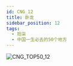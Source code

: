```yaml
---
id: CNG_12
title: 卧龙
sidebar_position: 12
tags:
  - 拾柒
  - 中国一生必去的50个地方
---
```

![CNG_TOP50_12](/img/love/CNG_TOP50/12.jpeg)
